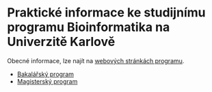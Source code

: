 # Praktické informace ke studijnímu programu Bioinformatika na Univerzitě Karlově

Obecné informace, lze najít na [webových stránkách programu](https://bioinformatics.cuni.cz/program/).

- [Bakalářský program](bc.md)
- [Magisterský program](msc.md)
